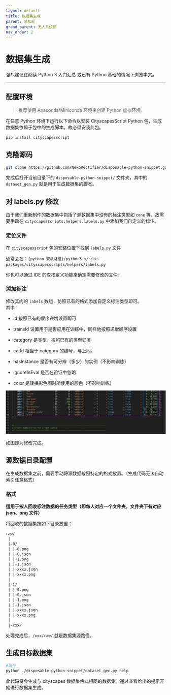 ```yaml
---
layout: default
title: 数据集生成
parent: 感知组
grand_parent: 无人系统部
nav_order: 2
---
```


# 数据集生成

强烈建议在阅读 Python 3 入门汇总 或已有 Python 基础的情况下浏览本文。

---

## 配置环境

> 推荐使用 Anaconda/Miniconda 环境来创建 Python 虚拟环境。

在任意 Python 环境下运行以下命令以安装 CityscapesScript Python 包，生成数据集依赖于包中的生成脚本。故必须安装此包。

```bash
pip install cityscapesscript
```

## 克隆源码

```bash
git clone https://github.com/NekoRectifier/disposable-python-snippet.git
```

完成后打开当前目录下的 `disposable-python-snippet/` 文件夹，其中的 `dataset_gen.py` 就是用于生成数据集的脚本。

## 对 labels.py 修改

由于我们重新制作的数据集中包括了源数据集中没有的标注类型如 `cone` 等，故需要手动在 `cityscapesscripts.helpers.labels.py` 中添加我们自定义的标注。

### 定位文件

在 `cityscapesscript` 包的安装位置下找到 `labels.py` 文件  

通常会在：`{python 安装路径}/python3.x/site-packages/cityscapesscripts/helpers/labels.py`

你也可以通过 IDE 的查找定义功能来确定需要修改的文件。

### 添加标注

修改其内的 `labels` 数组，仿照已有的格式添加自定义标注类型即可。  
其中：

- id 按照已有的顺序递增设置即可

- trainsId 设置用于是否应用在训练中，同样地按照递增顺序设置

- category 是类型，按照已有的类型归类

- catId 相当于 category 的编号，与上同。

- hasInstance 是否有可分辨（多少）的实例（不影响训练）

- ignoreInEval 是否在验证中忽略

- color 是转换彩色图时所使用的颜色（不影响训练）

![label-modify](/assets/images/dataset-generating/label-modify.png)

如图即为修改完成。

## 源数据目录配置

在生成数据集之前，需要手动将源数据按照特定的格式放置。（生成代码无法自动索引任意格式）

### 格式

**适用于按人回收标注数据的任务类型（即每人对应一个文件夹，文件夹下有对应 json、png 文件）**

将回收的数据集按如下目录放置：

```plain
raw/
 |
 |-0/
 | |-0.png
 | |-0.json
 | |-1.png
 | |-1.json
 | |-xxxx.json
 | |-xxxx.png
 | 
 |-1/
 | |-0.png
 | |-0.json
 | |-1.png
 | |-1.json
 | |-xxxx.json
 | |-xxxx.png
 |
 |-xxx/
```

处理完成后，`/xxx/raw/` 就是数据集源路径。

## 生成目标数据集

```bash
#运行
python ./disposable-python-snippet/dataset_gen.py help
```

此代码将会生成与 cityscapes 数据集格式相同的数据集。通过查看给出的提示开始进行数据集生成。
